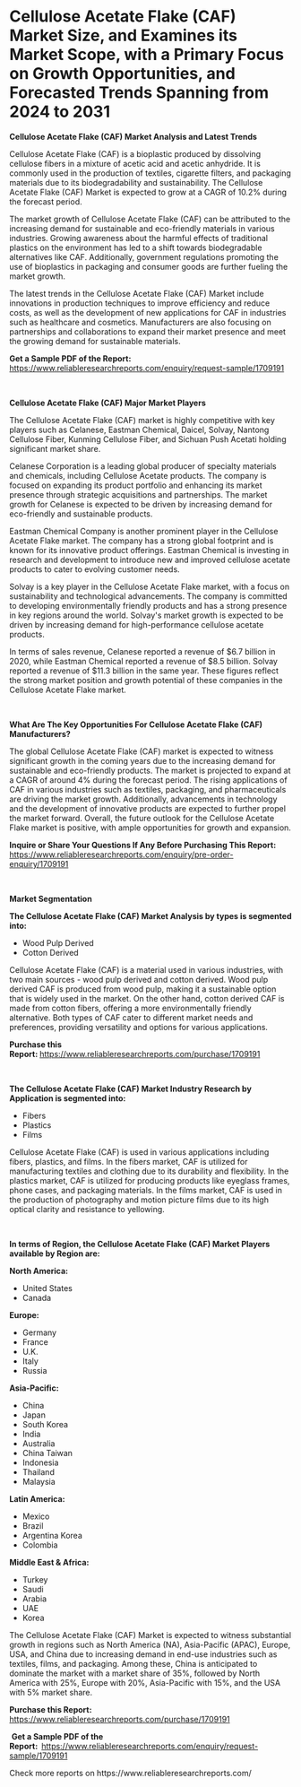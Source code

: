 <p><h1>Cellulose Acetate Flake (CAF) Market Size, and Examines its Market Scope, with a Primary Focus on Growth Opportunities, and Forecasted Trends Spanning from 2024 to 2031</h1></p><p><strong>Cellulose Acetate Flake (CAF) Market Analysis and Latest Trends</strong></p>
<p><p>Cellulose Acetate Flake (CAF) is a bioplastic produced by dissolving cellulose fibers in a mixture of acetic acid and acetic anhydride. It is commonly used in the production of textiles, cigarette filters, and packaging materials due to its biodegradability and sustainability. The Cellulose Acetate Flake (CAF) Market is expected to grow at a CAGR of 10.2% during the forecast period.</p><p>The market growth of Cellulose Acetate Flake (CAF) can be attributed to the increasing demand for sustainable and eco-friendly materials in various industries. Growing awareness about the harmful effects of traditional plastics on the environment has led to a shift towards biodegradable alternatives like CAF. Additionally, government regulations promoting the use of bioplastics in packaging and consumer goods are further fueling the market growth.</p><p>The latest trends in the Cellulose Acetate Flake (CAF) Market include innovations in production techniques to improve efficiency and reduce costs, as well as the development of new applications for CAF in industries such as healthcare and cosmetics. Manufacturers are also focusing on partnerships and collaborations to expand their market presence and meet the growing demand for sustainable materials.</p></p>
<p><strong>Get a Sample PDF of the Report:&nbsp;</strong> <a href="https://www.reliableresearchreports.com/enquiry/request-sample/1709191">https://www.reliableresearchreports.com/enquiry/request-sample/1709191</a></p>
<p>&nbsp;</p>
<p><strong>Cellulose Acetate Flake (CAF) Major Market Players</strong></p>
<p><p>The Cellulose Acetate Flake (CAF) market is highly competitive with key players such as Celanese, Eastman Chemical, Daicel, Solvay, Nantong Cellulose Fiber, Kunming Cellulose Fiber, and Sichuan Push Acetati holding significant market share. </p><p>Celanese Corporation is a leading global producer of specialty materials and chemicals, including Cellulose Acetate products. The company is focused on expanding its product portfolio and enhancing its market presence through strategic acquisitions and partnerships. The market growth for Celanese is expected to be driven by increasing demand for eco-friendly and sustainable products.</p><p>Eastman Chemical Company is another prominent player in the Cellulose Acetate Flake market. The company has a strong global footprint and is known for its innovative product offerings. Eastman Chemical is investing in research and development to introduce new and improved cellulose acetate products to cater to evolving customer needs.</p><p>Solvay is a key player in the Cellulose Acetate Flake market, with a focus on sustainability and technological advancements. The company is committed to developing environmentally friendly products and has a strong presence in key regions around the world. Solvay's market growth is expected to be driven by increasing demand for high-performance cellulose acetate products.</p><p>In terms of sales revenue, Celanese reported a revenue of $6.7 billion in 2020, while Eastman Chemical reported a revenue of $8.5 billion. Solvay reported a revenue of $11.3 billion in the same year. These figures reflect the strong market position and growth potential of these companies in the Cellulose Acetate Flake market.</p></p>
<p>&nbsp;</p>
<p><strong>What Are The Key Opportunities For Cellulose Acetate Flake (CAF) Manufacturers?</strong></p>
<p><p>The global Cellulose Acetate Flake (CAF) market is expected to witness significant growth in the coming years due to the increasing demand for sustainable and eco-friendly products. The market is projected to expand at a CAGR of around 4% during the forecast period. The rising applications of CAF in various industries such as textiles, packaging, and pharmaceuticals are driving the market growth. Additionally, advancements in technology and the development of innovative products are expected to further propel the market forward. Overall, the future outlook for the Cellulose Acetate Flake market is positive, with ample opportunities for growth and expansion.</p></p>
<p><strong>Inquire or Share Your Questions If Any Before Purchasing This Report:</strong> <a href="https://www.reliableresearchreports.com/enquiry/pre-order-enquiry/1709191">https://www.reliableresearchreports.com/enquiry/pre-order-enquiry/1709191</a></p>
<p>&nbsp;</p>
<p><strong>Market Segmentation</strong></p>
<p><strong>The Cellulose Acetate Flake (CAF) Market Analysis by types is segmented into:</strong></p>
<p><ul><li>Wood Pulp Derived</li><li>Cotton Derived</li></ul></p>
<p><p>Cellulose Acetate Flake (CAF) is a material used in various industries, with two main sources - wood pulp derived and cotton derived. Wood pulp derived CAF is produced from wood pulp, making it a sustainable option that is widely used in the market. On the other hand, cotton derived CAF is made from cotton fibers, offering a more environmentally friendly alternative. Both types of CAF cater to different market needs and preferences, providing versatility and options for various applications.</p></p>
<p><strong>Purchase this Report:&nbsp;</strong><a href="https://www.reliableresearchreports.com/purchase/1709191">https://www.reliableresearchreports.com/purchase/1709191</a></p>
<p>&nbsp;</p>
<p><strong>The Cellulose Acetate Flake (CAF) Market Industry Research by Application is segmented into:</strong></p>
<p><ul><li>Fibers</li><li>Plastics</li><li>Films</li></ul></p>
<p><p>Cellulose Acetate Flake (CAF) is used in various applications including fibers, plastics, and films. In the fibers market, CAF is utilized for manufacturing textiles and clothing due to its durability and flexibility. In the plastics market, CAF is utilized for producing products like eyeglass frames, phone cases, and packaging materials. In the films market, CAF is used in the production of photography and motion picture films due to its high optical clarity and resistance to yellowing.</p></p>
<p>&nbsp;</p>
<p><strong>In terms of Region, the Cellulose Acetate Flake (CAF) Market Players available by Region are:</strong></p>
<p>
    <p> <strong> North America: </strong>
        <ul>
            <li>United States</li>
            <li>Canada</li>
        </ul>
        </p> 
    <p> <strong> Europe: </strong>
        <ul>
            <li>Germany</li>
            <li>France</li>
            <li>U.K.</li>
            <li>Italy</li>
            <li>Russia</li>
        </ul>
        </p> 
    <p> <strong> Asia-Pacific: </strong>
        <ul>
            <li>China</li>
            <li>Japan</li>
            <li>South Korea</li>
            <li>India</li>
            <li>Australia</li>
            <li>China Taiwan</li>
            <li>Indonesia</li>
            <li>Thailand</li>
            <li>Malaysia</li>
        </ul>
        </p> 
    <p> <strong> Latin America: </strong>
        <ul>
            <li>Mexico</li>
            <li>Brazil</li>
            <li>Argentina Korea</li>
            <li>Colombia</li>
        </ul>
        </p> 
    <p> <strong> Middle East & Africa: </strong>
        <ul>
            <li>Turkey</li>
            <li>Saudi</li>
            <li>Arabia</li>
            <li>UAE</li>
            <li>Korea</li>
        </ul>
    </p>
    </p>
<p><p>The Cellulose Acetate Flake (CAF) Market is expected to witness substantial growth in regions such as North America (NA), Asia-Pacific (APAC), Europe, USA, and China due to increasing demand in end-use industries such as textiles, films, and packaging. Among these, China is anticipated to dominate the market with a market share of 35%, followed by North America with 25%, Europe with 20%, Asia-Pacific with 15%, and the USA with 5% market share.</p></p>
<p><strong>Purchase this Report: </strong><a href="https://www.reliableresearchreports.com/purchase/1709191">https://www.reliableresearchreports.com/purchase/1709191</a></p>
<p>&nbsp;<strong>Get a Sample PDF of the Report:&nbsp;&nbsp;</strong><a href="https://www.reliableresearchreports.com/enquiry/request-sample/1709191">https://www.reliableresearchreports.com/enquiry/request-sample/1709191</a></p>
<p><strong></strong></p>
<p>Check more reports on https://www.reliableresearchreports.com/</p>